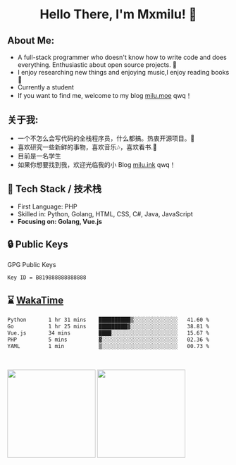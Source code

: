 <h1 align="center"> Hello There, I'm Mxmilu! 👋 </h1>

##  About Me: 
* A full-stack programmer who doesn't know how to write code and does everything. Enthusiastic about open source projects. 🤔
* I enjoy researching new things and enjoying music,I enjoy reading books 📖
* Currently a student
* If you want to find me, welcome to my blog [milu.moe](https://milu.moe) qwq！

##  关于我: 
* 一个不怎么会写代码的全栈程序员，什么都搞。热衷开源项目。🤔
* 喜欢研究一些新鲜的事物，喜欢音乐🎶，喜欢看书.📖
* 目前是一名学生
* 如果你想要找到我，欢迎光临我的小 Blog [milu.ink](https://milu.ink) qwq！

## 🔭 Tech Stack / 技术栈

* First Language: PHP
* Skilled in: Python, Golang, HTML, CSS, C#, Java, JavaScript
* **Focusing on: Golang, Vue.js**

## 🔒 Public Keys

GPG Public Keys 

```
Key ID = B819888888888888
```

## ⌛️ [WakaTime](https://wakatime.com/)

<!--START_SECTION:waka-->

```txt
Python       1 hr 31 mins    ██████████▒░░░░░░░░░░░░░░   41.60 %
Go           1 hr 25 mins    █████████▓░░░░░░░░░░░░░░░   38.81 %
Vue.js       34 mins         ████░░░░░░░░░░░░░░░░░░░░░   15.67 %
PHP          5 mins          ▓░░░░░░░░░░░░░░░░░░░░░░░░   02.36 %
YAML         1 min           ▒░░░░░░░░░░░░░░░░░░░░░░░░   00.73 %
```

<!--END_SECTION:waka-->

<br/>

<p>
    <img src="https://github-readme-stats.vercel.app/api?username=Mxmilu666&show_icons=true&show=reviews,discussions_started,discussions_answered,prs_merged,prs_merged_percentage)](https://github.com/anuraghazra/github-readme-stats" style="height: 200px;" align="center"/>
    <img src="https://github-readme-stats.vercel.app/api/top-langs/?username=Mxmilu666&layout=donut" style="height: 200px;" align="center"/>
</p>